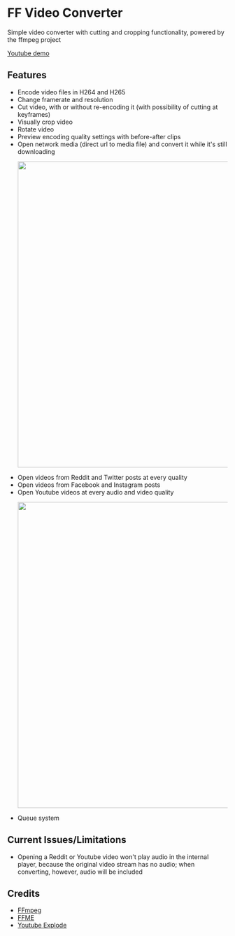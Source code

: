 # FF Video Converter
Simple video converter with cutting and cropping functionality, powered by the ffmpeg project

[Youtube demo](https://youtu.be/F1RwbC_K_4o)

## Features

- Encode video files in H264 and H265
- Change framerate and resolution
- Cut video, with or without re-encoding it (with possibility of cutting at keyframes)
- Visually crop video
- Rotate video
- Preview encoding quality settings with before-after clips
- Open network media (direct url to media file) and convert it while it's still downloading <p align="center"><img width="700" src="https://i.imgur.com/71B5ixJ.gif"></p>
- Open videos from Reddit and Twitter posts at every quality
- Open videos from Facebook and Instagram posts
- Open Youtube videos at every audio and video quality<p align="center"><img width="700" src="https://i.imgur.com/VuYrnTr.gif"></p>
- Queue system

## Current Issues/Limitations

- Opening a Reddit or Youtube video won't play audio in the internal player, because the original video stream has no audio; when converting, however, audio will be included


## Credits
- [FFmpeg](https://www.ffmpeg.org/)
- [FFME](https://github.com/unosquare/ffmediaelement)
- [Youtube Explode](https://github.com/Tyrrrz/YoutubeExplode)
